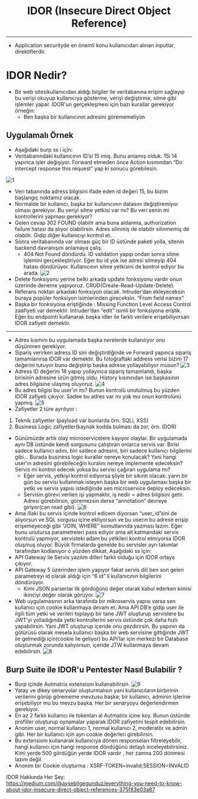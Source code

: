 <h1 align="center">IDOR (Insecure Direct Object Reference)</h1>

---

- Application securityde en önemli konu kullanıcıdan alınan inputlar, direktiflerdir.

# IDOR Nedir?
- Bir web sitesikullanıcıdan aldığı bilgiler ile veritabanına erişim sağlayıp bu veriyi okuyup kullanıcıya gösterme, veriyi değiştirme, silme gibi işlemler yapar. IDOR'un gerçekleşmesi için bazı kurallar gerekiyor örneğin: 
  - Ben başka bir kullanıcının adresini görememeliyim

## Uygulamalı Örnek
- Aşağıdaki burp ss i için: 
- Veritabanındaki kullanıcının ID’si 15 imiş. Bunu anlamış olduk. 15i 14 yapınca işler değişiyor. Forward etmeden önce Action kısmından “Do intercept response this request” yap ki sonucu görebilesin.

![1](https://github.com/grealyve/MDISec-Web-Security-and-Hacking-Notes/assets/41903311/1b091bd7-69ae-4b88-a26e-f388e085e448)
  - Veri tabanında adress bilgisini ifade eden id değeri 15, bu bizim başlangıç noktamız olacak.
- Normalde bir kullanıcı, başka bir kullanıcının datasını değiştiremiyor olması gerekiyor. Bu veriyi silme yetkisi var mı? Bu veri senin mi kontrollerini yapması gerekiyor?
- Gelen cevap 302 FOUND olabilir ama buna aldanma, authorization failure hatası da alıyor olabilirsin. Adres silinmiş de olabilir silinmemiş de olabilir. Gidip diğer kullanıcıyı kontrol et. 
- Sonra veritabanında var olması güç bir ID üstünde paketi yolla, sitenin backend davranışını anlamaya çalış. 
  - 404 Not Found döndürdü. ID validation yapıp ondan sonra silme işlemini gerçekleştiriyor. Eğer bu id yok ise adresi silmeyip 404 hatası döndürüyor. Kullanıcının silme yetkisini de kontrol ediyor bu arada. 
![2](https://github.com/grealyve/MDISec-Web-Security-and-Hacking-Notes/assets/41903311/2b1991f9-f3b8-4559-847f-f8d365221791)
- Delete fonksiyonu yerine belki arkada update fonksiyonu vardır onun üzerinde deneme yapıyoruz. CRUD(Create-Read-Update-Delete).
- Referans noktan arkadaki fonksiyon olacak. Intruder’dan ekleyeceksin buraya popüler fonksiyon isimlerinden gireceksin. “From field names”
- Başka bir fonksiyona eriştiğinde : Missing Function Level Access Control zaafiyeti var demektir. Intruder’dan “edit” isimli bir fonksiyona eriştik. Eğer bu endpointi kullanarak başka idler ile farklı verilere erişebiliyorsan IDOR zafiyeti demektir.
------------
- Adres kısmını bu uygulamada başka nerelerde kullanılıyor onu düşünmen gerekiyor.
- Sipariş verirken adress ID sini değiştirdiğinde ve Forward yapınca sipariş tamamlanırsa IDOR var demektir. Bu fotoğraftaki address verisi bizim 17 değerini tutuyor bunu değiştirip başka adrese yollayabiliyor musun?
![3](https://github.com/grealyve/MDISec-Web-Security-and-Hacking-Notes/assets/41903311/e0520726-b364-4356-a5cb-0cb085e91e9a)
- Adress ID değerini 18 yapıp yollayınca sipariş tamamlandı, başka birisinin adresine ürün gitmiş oldu. History kısmından ise başkasının adres bilgisine ulaşmış oluyoruz.
![4](https://github.com/grealyve/MDISec-Web-Security-and-Hacking-Notes/assets/41903311/1dfbd479-b258-4d15-a201-579ac9314e2b)
- Bu adres bilgisi bu user’ın mı? Bunun kontrolü unutulmuş bu yüzden IDOR zafiyeti çıkıyor. Sadee bu adres var mı yok mu onun kontrolünü yapmış.
![5](https://github.com/grealyve/MDISec-Web-Security-and-Hacking-Notes/assets/41903311/53e4c8a8-e54a-44a9-9b41-08f079b958b5)
- Zafiyetler 2 türe ayrılıyor :
1) Teknik zafiyetler (payload var bunlarda örn. SQLi, XSS)
2) Business Logic zafiyetler(kaynak kodda bulması da zor, örn. IDOR)

- Günümüzde artık olay microservicelere kayıyor olaylar. Bir uygulamada aynı DB üstünde kendi sorgusunu çalıştıran onlarca servis var. Birisi sadece kullanıcı adını, biri sadece adresini, biri sadece kullanıcı bilgilerini gibi… Burada business logic kurallar nereye konulacak? Yani hangi user’ın adresini görebileceğin kuralını nereye implemente edeceksin? Servis mi kontrol edecek yoksa bu servisi çağıran uygulama mı?
  - Eğer servis, yetkiyi kontrol ediyorsa şöyle bir sıkıntı olacak: yarın bir gün bu servisi kullanmak isteyen başka bir web uygulaması başka bir yetki ve servis yapısı istediğinde sen microservice deploy edeceksin. 
  - Servisin görevi verilen işi yapmaktır, iş nedir = adres bilgisini getir. Adresi görebilirsin, göremezsin derse “annotation” devreye giriyor(can read gibi).
![6](https://github.com/grealyve/MDISec-Web-Security-and-Hacking-Notes/assets/41903311/732978d1-69bd-4973-a441-49bbb606cccb)
- Ama illaki bu servis içinde kontrol edicem diyorsan “user_id”sini de alıyorsun ve SQL sorgusu içine ekliyorsun ve bu userın bu adrese erişip erişemeyeceği gibi “JOIN, WHERE” komutlarında yazması lazım. Eğer bunu unutursa parametreleri pass ediyor ama alt katmandaki servis kontrolü yapmıyor, servisteki adam bu yetkileri kontrol etmiyorsa IDOR oluşmuş oluyor. Büyük firmalarda genelde bu servisler ayrı takımlar tarafından kodlanıyor o yüzden dikkat.
Aşağıdaki ss için: 
- API Gateway ile Servis yazılım dilleri farklı olduğu için IDOR ortaya çıkıyor.
- API Gateway 5 üzerinden işlem yapıyor fakat servis dili ben son gelen parametreyi id olarak aldığı için “6 id” li kullanıcının bilgilerini döndürüyor.
    - Kimi JSON parserlar ilk gördüğünü değer olarak kabul ederken kimisi ikinciyi değer olarak görüyor.
![7](https://github.com/grealyve/MDISec-Web-Security-and-Hacking-Notes/assets/41903311/ddb3ca42-a210-4eba-9e79-dffb0f0ffaca)
- Web uygulamasının arka tarafında bir mikroservis yapısı varsa sen kullanıcı için cookie kullanmaya devam et. Ama API DB’e gidip user ile ilgili tüm yetki ve verileri toplayıp bir tane JWT oluşturup servislere bu JWT’yi yolladığında yetki kontrollerini servis üstünde çok daha hızlı yapabilirsin. Yani JWT oluşturup içeride onu gezdirirsin. Bu yapının da götürüsü olarak mesela kullanıcı başka bir web servisine gittiğinde JWT ile gelmediği için(cookie ile geliyor) bu API’lar için merkezi bir Database oluşturmak zorunda kalıyorsun, içeride JTW kullanmaya devam edebilirsin.
![8](https://github.com/grealyve/MDISec-Web-Security-and-Hacking-Notes/assets/41903311/d6ca5fef-642d-420b-9824-f7c690a199e9)

## Burp Suite ile IDOR'u Pentester Nasıl Bulabilir ? 
- Burp içinde Autmatrix extensionı kullanabilirsin.
![9](https://github.com/grealyve/MDISec-Web-Security-and-Hacking-Notes/assets/41903311/9a50299f-635e-49c0-8f7f-6146d1059d26)
- Yatay ve dikey senaryolar oluşturmalısın yani kullanıcıların birbirinin verilerini görüp görememe mevzusu başka; bir kullanıcı, adminin işlerine erişebiliyor mu bu mevzu başka. Her bir senaryoyu değerlendirmen gerekiyor.
- En az 2 farklı kullanıcı ile tokenları al Autmatrix içine koy. Bunun üstünde profiller oluşturup oynamalar yaparak IDOR zafiyetini tespit edebilirsin.
- Anonim user, normal kullanıcı 1, normal kullanıcı 2, moderatör ve admin gibi. Her bir kullanıcı için ayrı cookie değerleri girebilirsin.
- Bu extensionı kullanarak kullanıcıya dönen responseları filtreleyebilir, hangi kullanıcı için hangi response döndüğünü detaylı inceleyebilirsiniz. Kimi yerde 500 gördüğün yerde IDOR vardır , her zamna 200 dönmesi lazım değil.
- Anonim bir Cookie oluşturma : XSRF-TOKEN=invalid;SESSION=INVALID

IDOR Hakkında Her Şey: https://medium.com/@aysebilgegunduz/everything-you-need-to-know-about-idor-insecure-direct-object-references-375f83e03a87
